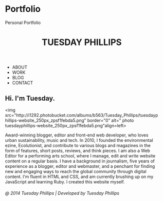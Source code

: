 Portfolio
=========

Personal Portfolio
<!doctype html>

<head>
<meta charset="utf-8">
<title>Tuesday Phillips</title>


<link href="http://fonts.googleapis.com/css?family=Open+Sans" rel="stylesheet" type="text/css" />
<link href="http://fonts.googleapis.com/css?family=Droid+Sans" rel="stylesheet" type="text/css" />
<link href="http://fonts.googleapis.com/css?family=PT+Sans" rel="stylesheet" type="text/css" />
<link href="style_test.css" rel="stylesheet" />

<style type="text/css"><!--
A{text-decoration:none}
-->
</style>

</head>

<body>


<header>
<div class="header">
<h1><strong>TUESDAY PHILLIPS</strong></h1>
</header>
</div>
<section>


<div id="menu">
<ul>
<li>ABOUT</li>
<li>WORK</li>
<li>BLOG</li>
<li>CONTACT</li>
</ul>
</div>

<div id="body">


<div id="heading">

<p><h2>Hi. I'm Tuesday.</h2></p>
</div>

<div class="image">

<a href="http://s1292.photobucket.com/user/Tuesday_Phillips/media/tuesdayphillips-website_250px_zpsf1febda5.png.html" target="_blank"><img src="http://i1292.photobucket.com/albums/b563/Tuesday_Phillips/tuesdayphillips-website_250px_zpsf1febda5.png" border="0" alt=" photo tuesdayphillips-website_250px_zpsf1febda5.png"align=left><p>Award-winning blogger, editor and front-end web developer, who loves urban sustainability, music and tech. In 2010, I founded the environmental ezine, Ecolutionist, and contribute to various blogs and magazines in the form of features, short posts, reviews, and think pieces. I am also a Web Editor for a performing arts school, where I manage, edit and write website content on a regular basis. I have a background in journalism, five years of experience as a blogger, editor and webmaster, and a penchant for finding new and engaging ways to reach the global community through digital content. I'm fluent in HTML and CSS, and am currently brushing up on my JavaScript and learning Ruby. I created this website myself.</p>
</a>
</div>
</div>
</section>

<div class=footer> 
<h6> @ 2014 Tuesday Phillips | Developed by Tuesday Phillips</h6>
</script>
</body>
</div>
</footer>
</div>
</div>
